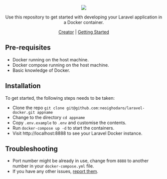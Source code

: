 <p align="center"><img src="https://cloud.githubusercontent.com/assets/807318/22915144/7659b1ce-f275-11e6-8821-21c89ceb30b5.png" /></p>
<p align="center">Use this repository to get started with developing your Laravel application in a Docker container.</p>
<p align="center"><a href="https://neoighodaro.com">Creator</a> | <a href="https://scotch.io">Getting Started</a></p>
<p></p>

## Pre-requisites
* Docker running on the host machine.
* Docker compose running on the host machine.
* Basic knowledge of Docker.

## Installation
To get started, the following steps needs to be taken:
* Clone the repo `git clone git@github.com:neoighodaro/laravel-docker.git appname`
* Change to the directory `cd appname`
* Copy `.env.example` to `.env` and customise the contents.
* Run `docker-compose up -d` to start the containers.
* Visit http://localhost:8888 to see your Laravel Docker instance.

## Troubleshooting
* Port number might be already in use, change from `8888` to another number in your `docker-compose.yml` file.
* If you have any other issues, [report them](/issues).